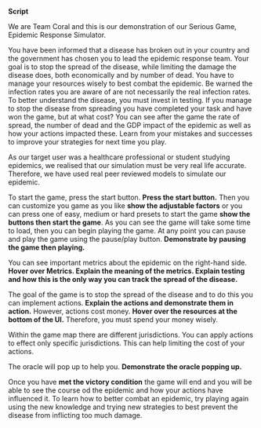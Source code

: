**Script**

We are Team Coral and this is our demonstration of our Serious Game, Epidemic Response Simulator.   

You have been informed that a disease has broken out in your country and the government has chosen you to lead the epidemic response team.
Your goal is to stop the spread of the disease, while limiting the damage the disease does, both economically and by number of dead. 
You have to manage your resources wisely to best combat the epidemic. Be warned the infection rates you are aware of are not necessarily the real infection rates. 
To better understand the disease, you must invest in testing. If you manage to stop the disease from spreading you have completed your task and have won the game, but at what cost? 
You can see after the game the rate of spread, the number of dead and the GDP impact of the epidemic as well as how your actions impacted these. 
Learn from your mistakes and successes to improve your strategies for next time you play.

As our target user was a healthcare professional or student studying epidemics, we realised that our simulation must be very real life accurate. 
Therefore, we have used real peer reviewed models to simulate our epidemic.

To start the game, press the start button. **Press the start button.** Then you can customize you game as you like **show the adjustable factors** or you can press one of easy, medium or hard presets to start the game **show the buttons then start the game**. As you can see the game will take some time to load, then you can begin playing the game. 
At any point you can pause and play the game using the pause/play button. **Demonstrate by pausing the game then playing.**

You can see important metrics about the epidemic on the right-hand side.
**Hover over Metrics. Explain the meaning of the metrics. Explain testing and how this is the only way you can track the spread of the disease.**

The goal of the game is to stop the spread of the disease and to do this you can implement actions. 
**Explain the actions and demonstrate them in action.** However, actions cost money. **Hover over the resources at the bottom of the UI.** Therefore, you must spend your money wisely. 

Within the game map there are different jurisdictions. You can apply actions to effect only specific jurisdictions. This can help limiting the cost of your actions.

The oracle will pop up to help you. **Demonstrate the oracle popping up.**

Once you have **met the victory condition** the game will end and you will be able to see the course od the epidemic and how your actions have influenced it. 
To learn how to better combat an epidemic, try playing again using the new knowledge and trying new strategies to best prevent the disease from inflicting too much damage.
